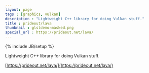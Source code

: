 ```yaml
---
layout: page
tags : [graphics, vulkan]
description : "Lightweight C++ library for doing Vulkan stuff."
title : prideout/lava
thumbnail : glsldemo-masked.png
special_url : https://prideout.net/lava/
---
```

{% include JB/setup %}

Lightweight C++ library for doing Vulkan stuff.

[https://prideout.net/lava/](https://prideout.net/lava/)
